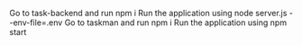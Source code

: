 Go to task-backend and run npm i
Run the application using node server.js --env-file=.env
Go to taskman and run npm i
Run the application using npm start
